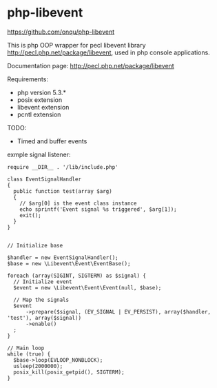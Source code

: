 php-libevent
============

https://github.com/onqu/php-libevent

This is php OOP wrapper for pecl libevent library http://pecl.php.net/package/libevent, used in php console applications.

Documentation page: http://pecl.php.net/package/libevent


Requirements:
 * php version 5.3.*
 * posix extension
 * libevent extension
 * pcntl extension

TODO:
 * Timed and buffer events

exmple signal listener:

    require __DIR__ . '/lib/include.php'

    class EventSignalHandler
    {
      public function test(array $arg)
      {
        // $arg[0] is the event class instance
        echo sprintf('Event signal %s triggered', $arg[1]);
        exit();
      }
    }


    // Initialize base

    $handler = new EventSignalHandler();
    $base = new \Libevent\Event\EventBase();
  
    foreach (array(SIGINT, SIGTERM) as $signal) {
      // Initialize event
      $event = new \Libevent\Event\Event(null, $base);

      // Map the signals
      $event
          ->prepare($signal, (EV_SIGNAL | EV_PERSIST), array($handler, 'test'), array($signal))
          ->enable()
      ;
    }

    // Main loop
    while (true) {
      $base->loop(EVLOOP_NONBLOCK);
      usleep(2000000);
      posix_kill(posix_getpid(), SIGTERM);
    }